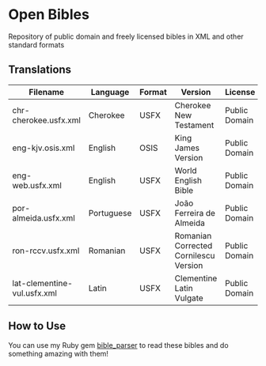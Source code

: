 # Open Bibles

Repository of public domain and freely licensed bibles in XML and other standard formats

## Translations

| Filename                    | Language   | Format | Version                               | License       |
|-----------------------------|------------|--------|---------------------------------------|---------------|
| chr-cherokee.usfx.xml       | Cherokee   | USFX   | Cherokee New Testament                | Public Domain |
| eng-kjv.osis.xml            | English    | OSIS   | King James Version                    | Public Domain |
| eng-web.usfx.xml            | English    | USFX   | World English Bible                   | Public Domain |
| por-almeida.usfx.xml        | Portuguese | USFX   | João Ferreira de Almeida              | Public Domain |
| ron-rccv.usfx.xml           | Romanian   | USFX   | Romanian Corrected Cornilescu Version | Public Domain |
| lat-clementine-vul.usfx.xml | Latin      | USFX   | Clementine Latin Vulgate              | Public Domain |

## How to Use

You can use my Ruby gem [bible_parser](https://github.com/seven1m/bible_parser) to read these bibles
and do something amazing with them!
